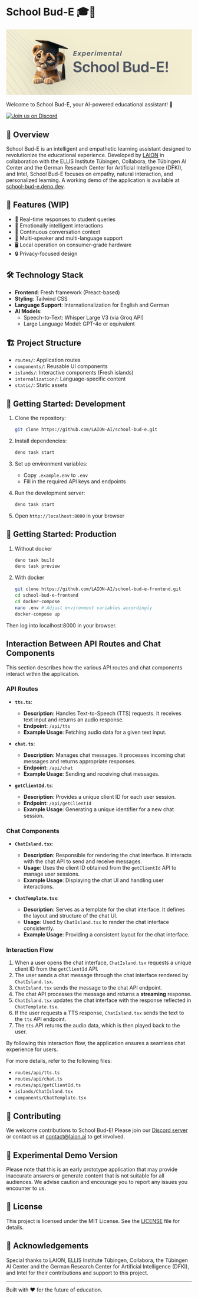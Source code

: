 # School Bud-E 🎓🤖

![School Bud-E Banner](banner.png)

Welcome to School Bud-E, your AI-powered educational assistant! 🚀

[![Join us on Discord](https://img.shields.io/discord/823813159592001537?color=5865F2&logo=discord&logoColor=white)](https://discord.gg/xBPBXfcFHd)

## 🌟 Overview

School Bud-E is an intelligent and empathetic learning assistant designed to revolutionize the educational experience. Developed by [LAION](https://laion.ai) in collaboration with the ELLIS Institute Tübingen, Collabora, the Tübingen AI Center and the German Research Center for Artificial Intelligence (DFKI), and Intel, School Bud-E focuses on empathy, natural interaction, and personalized learning. A working demo of the application is available at [school-bud-e.deno.dev](https://school-bud-e.deno.dev).

## 🚀 Features (WIP)

- 💬 Real-time responses to student queries
- 🧠 Emotionally intelligent interactions
- 🔄 Continuous conversation context
- 👥 Multi-speaker and multi-language support
- 🖥️ Local operation on consumer-grade hardware
- 🔒 Privacy-focused design

## 🛠️ Technology Stack

- **Frontend**: Fresh framework (Preact-based)
- **Styling**: Tailwind CSS
- **Language Support**: Internationalization for English and German
- **AI Models**:
  - Speech-to-Text: Whisper Large V3 (via Groq API)
  - Large Language Model: GPT-4o or equivalent

## 🏗️ Project Structure

- `routes/`: Application routes
- `components/`: Reusable UI components
- `islands/`: Interactive components (Fresh islands)
- `internalization/`: Language-specific content
- `static/`: Static assets

## 🚀 Getting Started: Development

1. Clone the repository:

   ```bash
   git clone https://github.com/LAION-AI/school-bud-e.git
   ```

2. Install dependencies:

   ```bash
   deno task start
   ```

3. Set up environment variables:
   - Copy `.example.env` to `.env`
   - Fill in the required API keys and endpoints

4. Run the development server:

   ```bash
   deno task start
   ```

5. Open `http://localhost:8000` in your browser

## 🚀 Getting Started: Production

1. Without docker

   ```bash
   deno task build
   deno task preview
   ```

2. With docker

   ```bash
   git clone https://github.com/LAION-AI/school-bud-e-frontend.git
   cd school-bud-e-frontend
   cd docker-compose
   nano .env # Adjust environment variables accordingly
   docker-compose up
   ```

Then log into localhost:8000 in your browser.

## Interaction Between API Routes and Chat Components

This section describes how the various API routes and chat components interact within the application.

### API Routes

- **`tts.ts`**:
  - **Description**: Handles Text-to-Speech (TTS) requests. It receives text input and returns an audio response.
  - **Endpoint**: `/api/tts`
  - **Example Usage**: Fetching audio data for a given text input.

- **`chat.ts`**:
  - **Description**: Manages chat messages. It processes incoming chat messages and returns appropriate responses.
  - **Endpoint**: `/api/chat`
  - **Example Usage**: Sending and receiving chat messages.

- **`getClientId.ts`**:
  - **Description**: Provides a unique client ID for each user session.
  - **Endpoint**: `/api/getClientId`
  - **Example Usage**: Generating a unique identifier for a new chat session.

### Chat Components

- **`ChatIsland.tsx`**:
  - **Description**: Responsible for rendering the chat interface. It interacts with the chat API to send and receive messages.
  - **Usage**: Uses the client ID obtained from the `getClientId` API to manage user sessions.
  - **Example Usage**: Displaying the chat UI and handling user interactions.

- **`ChatTemplate.tsx`**:
  - **Description**: Serves as a template for the chat interface. It defines the layout and structure of the chat UI.
  - **Usage**: Used by `ChatIsland.tsx` to render the chat interface consistently.
  - **Example Usage**: Providing a consistent layout for the chat interface.

### Interaction Flow

1. When a user opens the chat interface, `ChatIsland.tsx` requests a unique client ID from the `getClientId` API.
2. The user sends a chat message through the chat interface rendered by `ChatIsland.tsx`.
3. `ChatIsland.tsx` sends the message to the chat API endpoint.
4. The chat API processes the message and returns a **streaming** response.
5. `ChatIsland.tsx` updates the chat interface with the response reflected in `ChatTemplate.tsx`.
6. If the user requests a TTS response, `ChatIsland.tsx` sends the text to the `tts` API endpoint.
7. The `tts` API returns the audio data, which is then played back to the user.

By following this interaction flow, the application ensures a seamless chat experience for users.

For more details, refer to the following files:

- `routes/api/tts.ts`
- `routes/api/chat.ts`
- `routes/api/getClientId.ts`
- `islands/ChatIsland.tsx`
- `components/ChatTemplate.tsx`

## 🤝 Contributing

We welcome contributions to School Bud-E! Please join our [Discord server](https://discord.com/invite/eq3cAMZtCC) or contact us at <contact@laion.ai> to get involved.

## 🚧 Experimental Demo Version

Please note that this is an early prototype application that may provide inaccurate answers or generate content that is not suitable for all audiences. We advise caution and encourage you to report any issues you encounter to us.

## 📄 License

This project is licensed under the MIT License. See the [LICENSE](LICENSE) file for details.

## 🙏 Acknowledgements

Special thanks to LAION, ELLIS Institute Tübingen, Collabora, the Tübingen AI Center and the German Research Center for Artificial Intelligence (DFKI), and Intel for their contributions and support to this project.

---

Built with ❤️ for the future of education.
